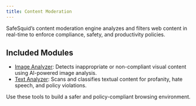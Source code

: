 ```yaml
---
title: Content Moderation
---
```

SafeSquid’s content moderation engine analyzes and filters web content in real-time to enforce compliance, safety, and productivity policies.

## Included Modules

- [Image Analyzer](/docs/11-Deep%20Content%20Security/02-Content%20Moderation/Image%20Analzer.md): Detects inappropriate or non-compliant visual content using AI-powered image analysis.
- [Text Analyzer](/docs/11-Deep%20Content%20Security/02-Content%20Moderation/Text%20Analyzer.md): Scans and classifies textual content for profanity, hate speech, and policy violations.

Use these tools to build a safer and policy-compliant browsing environment.

